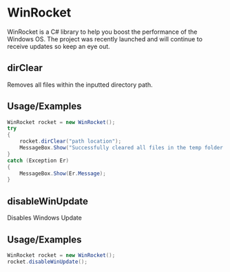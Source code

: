 
# WinRocket

WinRocket is a C# library to help you boost the performance of the Windows OS. The project was recently launched and will continue to receive updates so keep an eye out.




## dirClear
Removes all files within the inputted directory path.

## Usage/Examples

```csharp
WinRocket rocket = new WinRocket();
try
{
    rocket.dirClear("path location");
    MessageBox.Show("Successfully cleared all files in the temp folder that is not being used by another process!");
}
catch (Exception Er)
{
    MessageBox.Show(Er.Message);
}

```
## disableWinUpdate
Disables Windows Update

## Usage/Examples

```csharp
WinRocket rocket = new WinRocket();
rocket.disableWinUpdate();

```





